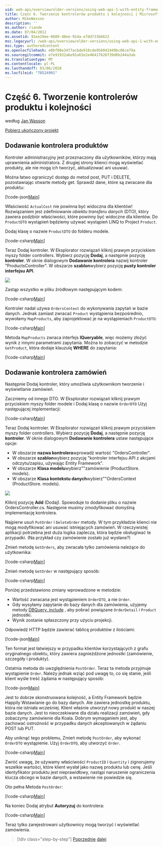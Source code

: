 ```yaml
---
uid: web-api/overview/older-versions/using-web-api-1-with-entity-framework-5/using-web-api-with-entity-framework-part-6
title: Część 6. Tworzenie kontrolerów produktu i kolejności | Microsoft Docs
author: MikeWasson
description: ''
ms.author: riande
ms.date: 07/04/2012
ms.assetid: 91ee29ee-0689-40ee-914a-e7dd733b6622
msc.legacyurl: /web-api/overview/older-versions/using-web-api-1-with-entity-framework-5/using-web-api-with-entity-framework-part-6
msc.type: authoredcontent
ms.openlocfilehash: e0bf88e3477acbde910cde956042449bc86ce79a
ms.sourcegitcommit: e7e91932a6e91a63e2e46417626f39d6b244a3ab
ms.translationtype: MT
ms.contentlocale: pl-PL
ms.lasthandoff: 03/06/2020
ms.locfileid: "78524991"
---
```

# <a name="part-6-creating-product-and-order-controllers"></a>Część 6. Tworzenie kontrolerów produktu i kolejności

według [Jan Wasson](https://github.com/MikeWasson)

[Pobierz ukończony projekt](https://code.msdn.microsoft.com/ASP-NET-Web-API-with-afa30545)

## <a name="add-a-products-controller"></a>Dodawanie kontrolera produktów

Kontroler administracyjny jest przeznaczony dla użytkowników, którzy mają uprawnienia administratora. Z drugiej strony klienci mogą wyświetlać produkty, ale nie mogą ich tworzyć, aktualizować ani usuwać.

Można łatwo ograniczyć dostęp do metod post, PUT i DELETE, pozostawiając otwarte metody get. Sprawdź dane, które są zwracane dla produktu:

[!code-json[Main](using-web-api-with-entity-framework-part-6/samples/sample1.json?highlight=1)]

Właściwość `ActualCost` nie powinna być widoczna dla klientów! Rozwiązaniem jest zdefiniowanie *obiektu transferu danych* (DTO), który zawiera podzbiór właściwości, które powinny być widoczne dla klientów. Do `ProductDTO` wystąpień będziemy używać wystąpień LINQ to Project `Product`.

Dodaj klasę o nazwie `ProductDTO` do folderu modele.

[!code-csharp[Main](using-web-api-with-entity-framework-part-6/samples/sample2.cs)]

Teraz Dodaj kontroler. W Eksplorator rozwiązań kliknij prawym przyciskiem myszy folder controllers. Wybierz pozycję **Dodaj**, a następnie pozycję **kontroler**. W oknie dialogowym **Dodawanie kontrolera** nazwij kontroler &quot;ProductsController&quot;. W obszarze **szablon**wybierz pozycję **pusty kontroler interfejsu API**.

![](using-web-api-with-entity-framework-part-6/_static/image1.png)

Zastąp wszystko w pliku źródłowym następującym kodem:

[!code-csharp[Main](using-web-api-with-entity-framework-part-6/samples/sample3.cs)]

Kontroler nadal używa `OrdersContext` do wykonywania zapytań w bazie danych. Jednak zamiast zwracać `Product` wystąpienia bezpośrednio, wywołamy `MapProducts`, aby zaprojektować je na wystąpieniach `ProductDTO`:

[!code-csharp[Main](using-web-api-with-entity-framework-part-6/samples/sample4.cs?highlight=1)]

Metoda `MapProducts` zwraca interfejs **IQueryable**, więc możemy złożyć wynik z innymi parametrami zapytania. Można to zobaczyć w metodzie `GetProduct`, która dodaje klauzulę **WHERE** do zapytania:

[!code-csharp[Main](using-web-api-with-entity-framework-part-6/samples/sample5.cs?highlight=2)]

## <a name="add-an-orders-controller"></a>Dodawanie kontrolera zamówień

Następnie Dodaj kontroler, który umożliwia użytkownikom tworzenie i wyświetlanie zamówień.

Zaczniemy od innego DTO. W Eksplorator rozwiązań kliknij prawym przyciskiem myszy folder modele i Dodaj klasę o nazwie `OrderDTO` Użyj następującej implementacji:

[!code-csharp[Main](using-web-api-with-entity-framework-part-6/samples/sample6.cs)]

Teraz Dodaj kontroler. W Eksplorator rozwiązań kliknij prawym przyciskiem myszy folder controllers. Wybierz pozycję **Dodaj**, a następnie pozycję **kontroler**. W oknie dialogowym **Dodawanie kontrolera** ustaw następujące opcje:

- W obszarze **nazwa kontrolera**wprowadź wartość "OrdersController".
- W obszarze **szablon**wybierz pozycję "kontroler interfejsu API z akcjami odczytu/zapisu, używając Entity Framework".
- W obszarze **Klasa modelu**wybierz&quot;&quot;zamówienie (ProductStore. models).
- W obszarze **Klasa kontekstu danych**wybierz&quot;&quot;OrdersContext (ProductStore. models).

![](using-web-api-with-entity-framework-part-6/_static/image2.png)

Kliknij pozycję **Add** (Dodaj). Spowoduje to dodanie pliku o nazwie OrdersController.cs. Następnie musimy zmodyfikować domyślną implementację kontrolera.

Najpierw usuń `PutOrder` i `DeleteOrder` metody. W tym przykładzie klienci nie mogą modyfikować ani usuwać istniejących zamówień. W rzeczywistej aplikacji potrzebna jest duża logika zaplecza, która będzie obsługiwać te przypadki. (Na przykład czy zamówienie zostało już wysłane?)

Zmień metodę `GetOrders`, aby zwracała tylko zamówienia należące do użytkownika:

[!code-csharp[Main](using-web-api-with-entity-framework-part-6/samples/sample7.cs)]

Zmień metodę `GetOrder` w następujący sposób:

[!code-csharp[Main](using-web-api-with-entity-framework-part-6/samples/sample8.cs)]

Poniżej przedstawiono zmiany wprowadzone w metodzie:

- Wartość zwracana jest wystąpieniem `OrderDTO`, a nie `Order`.
- Gdy wysyłamy zapytanie do bazy danych dla zamówienia, użyjemy metody [DBQuery. include](https://msdn.microsoft.com/library/gg696395) , aby pobrać powiązane `OrderDetail` i `Product` jednostki.
- Wynik zostanie spłaszczony przy użyciu projekcji.

Odpowiedź HTTP będzie zawierać tablicę produktów z ilościami:

[!code-json[Main](using-web-api-with-entity-framework-part-6/samples/sample9.json)]

Ten format jest łatwiejszy w przypadku klientów korzystających z grafu oryginalnego obiektu, który zawiera zagnieżdżone jednostki (zamówienie, szczegóły i produkty).

Ostatnia metoda do uwzględnienia `PostOrder`. Teraz ta metoda przyjmuje wystąpienie `Order`. Należy jednak wziąć pod uwagę to, co się stanie, jeśli klient wyśle treść żądania w następujący sposób:

[!code-json[Main](using-web-api-with-entity-framework-part-6/samples/sample10.json)]

Jest to dobrze skonstruowana kolejność, a Entity Framework będzie Happily Wstawianie go do bazy danych. Ale zawiera jednostkę produktu, która nie istniała wcześniej. Klient właśnie utworzył nowy produkt w naszej bazie danych. Jest to nieoczekiwane dla działu realizacji zamówień, gdy zobaczymy zamówienie dla Koala. Dobrym wymaganiem jest, aby zachować ostrożność w przypadku danych akceptowanych w żądaniu POST lub PUT.

Aby uniknąć tego problemu, Zmień metodę `PostOrder`, aby wykonać `OrderDTO` wystąpienie. Użyj `OrderDTO`, aby utworzyć `Order`.

[!code-csharp[Main](using-web-api-with-entity-framework-part-6/samples/sample11.cs)]

Zwróć uwagę, że używamy właściwości `ProductID` i `Quantity` i zignorujemy wszelkie wartości, które klient wysłał jako nazwę produktu lub cenę. Jeśli identyfikator produktu jest nieprawidłowy, nastąpi naruszenie ograniczenia klucza obcego w bazie danych, a wstawienie nie powiedzie się.

Oto pełna Metoda `PostOrder`:

[!code-csharp[Main](using-web-api-with-entity-framework-part-6/samples/sample12.cs)]

Na koniec Dodaj atrybut **Autoryzuj** do kontrolera:

[!code-csharp[Main](using-web-api-with-entity-framework-part-6/samples/sample13.cs)]

Teraz tylko zarejestrowani użytkownicy mogą tworzyć i wyświetlać zamówienia.

> [!div class="step-by-step"]
> [Poprzednie](using-web-api-with-entity-framework-part-5.md)
> [dalej](using-web-api-with-entity-framework-part-7.md)
